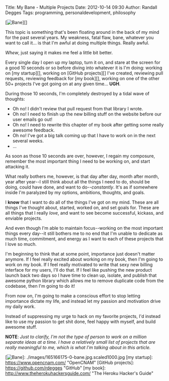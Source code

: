 Title: My Bane - Multiple Projects
Date: 2012-10-14 09:30
Author: Randall Degges
Tags: programming, personaldevelopment, philosophy


[![Bane][]][]

This topic is something that's been floating around in the back of my mind for
the past several years. My weakness, fatal flaw, bane, whatever you want to call
it... is that I'm awful at doing multiple things. Really awful.

*Whew*, just saying it makes me feel a little bit better.

Every single day I open up my laptop, turn it on, and stare at the screen for a
good 10 seconds or so before diving into whatever it is I'm doing: working on
[my startup][], working on [GitHub projects][] I've created, reviewing pull
requests, reviewing feedback for [my book][], working on one of the other 50+
projects I've got going on at any given time... **UGH**.

During those 10 seconds, I'm completely destroyed by a tidal wave of thoughts:

-   Oh no! I didn't review that pull request from that library I wrote.
-   Oh no! I need to finish up the new billing stuff on the website before our
    user emails go out!
-   Oh no! I need to rewrite this chapter of my book after getting some really
    awesome feedback.
-   Oh no! I've got a big talk coming up that I have to work on in the next
    several weeks.
-   ...

As soon as those 10 seconds are over, however, I regain my composure, remember
the most important thing I need to be working on, and start attacking it.

What really bothers me, however, is that day after day, month after month, year
after year--I still think about all the things I need to do, should be doing,
could have done, and want to do--*constantly*. It's as if somewhere inside I'm
paralyzed by my options, ambitions, thoughts, and goals.

I **know** that I want to do all of the things I've got on my mind. These are
all things I've thought about, started, worked on, and set goals for. These are
all things that I really *love*, and want to see become successful, kickass, and
enviable projects.

And even though I'm able to maintain focus--working on the most important things
every day--it still bothers me to no end that I'm unable to dedicate as much
time, commitment, and energy as I want to each of these projects that I love so
much.

I'm beginning to think that at some point, importance just doesn't matter
anymore. If I feel really excited about working on my book, then I'm going to
work on my book. If I feel really motivated to write that sexy new billing
interface for my users, I'll do that. If I feel like pushing the new product
launch back two days so I have time to clean up, isolate, and publish that
awesome python library which allows me to remove duplicate code from the
codebase, then I'm going to do it!

From now on, I'm going to make a conscious effort to stop letting importance
dictate my life, and instead let my passion and motivation drive my daily work.

Instead of suppressing my urge to hack on my favorite projects, I'd instead like
to use my passion to get shit done, feel happy with myself, and build awesome
stuff. 

**NOTE**: *Just to clarify, I'm not the type of person to work on a million
separate ideas at a time. I have a relatively small list of projects that are
really meaningful to me, which is what I'm talking about in this article.*

  [Bane]: http://getfile5.posterous.com/getfile/files.posterous.com/temp-2012-10-14/tscrrhIAigrlfqElHstcfuzIyIHJrHushzxxtDIfptobsrghuAwokxAGmwJi/bane.jpg.scaled696.jpg
  [![Bane][]]: ./images/165166175-0-bane.jpg.scaled1000.jpg
  [my startup]: https://www.opencnam.com/ "OpenCNAM"
  [GitHub projects]: https://github.com/rdegges "GitHub"
  [my book]: http://www.theherokuhackersguide.com/ "The Heroku Hacker's Guide"
